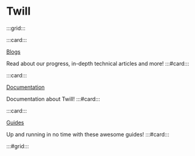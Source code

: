 # Twill

:::grid:::

:::card:::

[Blogs](3_blogs/index.md)

Read about our progress, in-depth technical articles and more!
:::#card:::

:::card:::

[Documentation](1_documentation/index.md)

Documentation about Twill!
:::#card:::

:::card:::

[Guides](2_guides/index.md)

Up and running in no time with these awesome guides!
:::#card:::

:::#grid:::

